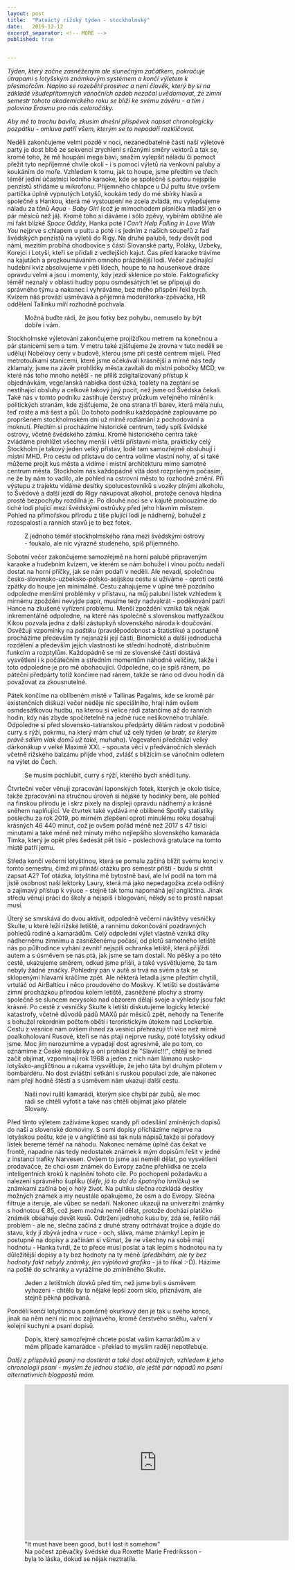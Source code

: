 ```yaml
---
layout: post
title:  "Patnáctý rižský týden - stockholmský"
date:   2019-12-12
excerpt_separator: <!-- MORE -->
published: true


---
```


<p class="intro"><i><span class="dropcap">T</span>ýden, který začne zasněženým ale slunečným začátkem, pokračuje útrapami s lotyšským známkovým systémem a končí výletem k přesmořcům. Naplno se rozeběhl prosinec a není člověk, který by si na základě všudepřítomných vánočních ozdob nezačal uvědomovat, že zimní semestr tohoto akademického roku se blíží ke svému závěru - a tím i polovina Erasmu pro nás celoročáky.</i></p>
<!-- MORE --> 

_Aby mě to trochu bavilo, zkusím dnešní příspěvek napsat chronologicky pozpátku - omluva patří všem, kterým se to nepodaří rozklíčovat._

Neděli zakončujeme velmi pozdě v noci, nezanedbatelné části naší výletové party je dost blbě ze sekvencí zrychlení s různými směry vektorů a tak se, kromě toho, že mě houpání mega baví, snažím vylepšit náladu či pomoct přežít tyto nepříjemné chvíle okolí - i s pomocí výletů na venkovní paluby a koukáním do moře. Vzhledem k tomu, jak to houpe, jsme předtím ve třech téměř jediní účastníci lodního karaoke, kde se společně s partou nejspíše penzistů střídáme u mikrofonu. Příjemného chlapce u DJ pultu štve ovšem partička úplně vypnutých Lotyšů, koukám tedy do mé sbírky hlasů a společně s Hankou, která mé vystoupení ne zcela zvládá, mu vylepšujeme náladu za tónů _Aqua - Baby Girl_ (což je mimochodem písnička mladší jen o pár měsíců než já). Kromě toho si dáváme i sólo zpěvy, vybírám obtížné ale mi fakt blízké _Space Oddity_, Hanka poté _I Can't Help Falling in Love With You_ nejprve s chlapem u pultu a poté i s jedním z našich soupeřů z řad švédských penzistů na výletě do Rigy. Na druhé palubě, tedy devět pod námi, mezitím probíhá chodbovice s částí Slovanské party, Poláky, Uzbeky, Korejci i Lotyši, kteří se přidali z vedlejších kajut. Čas před karaoke trávíme na kajutách a prozkoumáváním omnoho prázdnější lodi. Večer začínající hudební kvíz absolvujeme v pěti lidech, houpe to na housenkové dráze opravdu velmi a jsou i momenty, kdy jezdí sklenice po stole. Faktograficky téměř neznalý v oblasti hudby popu osmdesátých let se připojuji do správného týmu a nakonec i vyhráváme, bez mého přispění řekl bych. Kvízem nás provází usměvavá a příjemná moderátorka-zpěvačka, HR oddělení Tallinku míří rozhodně pochvala.

<figure>  
 <img src="{{ site.baseurl }}/assets/img/IMG_2642.jpg" alt="" class="img-center"> 
   <figcaption>Možná buďte rádi, že jsou fotky bez pohybu, nemuselo by být dobře i vám.</figcaption>
 </figure>

Stockholmské výletování zakončujeme projížďkou metrem na konečnou a pár stanicemi sem a tam. V metru také zjišťujeme že zrovna v tuto neděli se udělují Nobelovy ceny v budově, kterou jsme při cestě centrem míjeli. Před metrotoulkami stanicemi, které jsme očekávali krásnější a mírně nás tedy zklamaly, jsme na závěr prohlídky města zavítali do místní pobočky MCD, ve které nás toho mnoho netěší - ne příliš zdigitalizovaný přístup k objednávkám, vege/anská nabídka dost úzká, toalety na zeptání se nestíhající obsluhy a celkově takový jiný pocit, než jsme od Švédska čekali. Také nás v tomto podniku zastihuje čerstvý průzkum veřejného mínění k politických stranám, kde zjišťujeme, že ona strana tří barev, která měla nulu, teď roste a má šest a půl. Do tohoto podniku každopádně zaplouváme po propršeném stockholmském dni už mírně rozlámání z pochodování a moknutí. Předtím si procházíme historické centrum, tedy spíš švédské ostrovy, včetně švédského zámku. Kromě historického centra také zvládáme prohlížet všechny menší i větší přístavní místa, prakticky celý Stockholm je takový jeden velký přístav, lodě tam samozřejmě obsluhují i místní MHD. Pro cestu od přístavu do centra volíme vlastní nohy, ať si také můžeme projít kus města a vidíme i místní architekturu mimo samotné centrum města. Stockholm nás každopádně vítá dost rozpršeným počasím, ne že by nám to vadilo, ale pohled na ostrovní město to rozhodně změní. Při výstupu z trajektu vídáme desítky spolucestovníků s vozíky plnými alkoholu, to Švédové a další jezdí do Rigy nakupovat alkohol, protože cenová hladina prostě bezpochyby rozdílná je. Po dlouhé noci se v kajutě probouzíme do tiché lodi plující mezi švédskými ostrůvky před jeho hlavním městem. Pohled na přímořskou přírodu z tiše plující lodi je nádherný, bohužel z rozespalosti a ranních stavů je to bez fotek. 

<figure>  
 <img src="{{ site.baseurl }}/assets/img/IMG_2616.jpg" alt="" class="img-center"> 
   <figcaption>Z jednoho téměř stockholmského rána mezi švédskými ostrovy - foukalo, ale nic výrazně studeného, spíš příjemného.</figcaption>
 </figure>

Sobotní večer zakončujeme samozřejmě na horní palubě připraveným karaoke a hudebním kvízem,  ve kterém se nám bohužel i vinou počtu nedaří dostat na horní příčky, jak se nám podaří v neděli. Ale nevadí, společnou česko-slovensko-uzbeksko-polsko-asijskou cestu si užíváme - oproti cestě zpátky do houpe jen minimálně. Cestu zahajujeme v úplné tmě pozdního odpoledne menšími problémky v přístavu, na můj palubní lístek vzhledem k mírnému zpoždění nevyjde papír, musíme tedy nadvakrát - poděkování patří Hance na zkušené vyřízení problému. Menší zpoždění vzniká tak nějak inkrementálně odpoledne, na které nás společně s slovenskou matfyzačkou Kikou pozvala jedna z další zástupkyň slovenského národa k doučování. Osvěžuji vzpomínky na _paštiku_ (pravděpodobnost a štatistiku) a postupně procházíme především ty nejsnazší její části, Binomické a další jednoduchá rozdělení a především jejich vlastnosti ke střední hodnotě, distribučním funkcím a rozptylům. Každopádně se mi ze slovenské části dostává vysvětlení i k počátečním a středním momentům náhodné veličiny, takže i toto odpoledne je pro mě obohacující. Odpoledne, co je spíš ránem, po páteční předpárty totiž končíme nad ránem, takže se ráno od dvou hodin dá považovat za zkousnutelné. 

Pátek končíme na oblíbeném místě v Tallinas Pagalms, kde se kromě pár existenčních diskuzí večer neděje nic speciálního, hrají nám ovšem osmdesátkovou hudbu, na kterou si velice rádi zatančíme až do ranních hodin, kdy nás zbyde spočitetelně na jedné ruce nešikovného truhláře. Odpoledne si před slovensko-tatranskou předpárty dělám radost v podobně curry s rýží, pokrmu, na který mám chuť už celý týden (_a bratr, se kterým právě sdílím vlak domů už také, muhaha_). Vegevaření předchází velký dárkonákup v velké Maximě XXL - spousta věcí v předvánočních slevách včetně rižského balzámu přijde vhod, zvlášť s blížícím se vánočním odletem na výlet do Čech. 

<figure>  
 <img src="{{ site.baseurl }}/assets/img/IMG_2560.jpg" alt="" class="img-center"> 
   <figcaption>Se musím pochlubit, curry s rýží, kterého bych snědl tuny.</figcaption>
 </figure>

Čtvrteční večer věnuji zpracování laponských fotek, kterých je okolo tisíce, takže zpracování na stručnou úroveň si nějaké ty hodinky bere, ale pohled na finskou přírodu je i skrz pixely na displeji opravdu nádherný a krásně sněhem naplňující. Ve čtvrtek také vydává mé oblíbené Spotify statistiky poslechu za rok 2019, po mírném zlepšení oproti minulému roku dosahuji krásných 46 440 minut, což je ovšem pořád méně než 2017 s 47 tisíci minutami a také méně než minuty mého nejlepšího slovenského kamaráda Timka, který je opět přes šedesát pět tisíc - poslechová gratulace na tomto místě patří jemu.

Středa končí večerní lotyštinou, která se pomalu začíná blížit svému konci v tomto semestru, čímž mi přináší otázku pro semestr příští - budu si chtít zapsat A2? Toť otázka, lotyština mě bytostně baví, ale lví podíl na tom má jistě osobnost naší lektorky Laury, která má jako nepedagožka zcela odlišný a zajímavý přístup k výuce - stejně tak tomu napomáhá její angličtina. Jinak středu věnuji práci do školy a nejspíš i blogování, někdy se to prostě napsat musí. 

Úterý se smrskává do dvou aktivit, odpoledně večerní návštěvy vesničky Skulte, u které leží rižské letiště, a rannímu dokončování pozdravných pohledů rodině a kamarádům. Celý odpolední výlet vlastně vzniká díky nádhernému zimnímu a zasněženému počasí, od plotů samotného letiště nás po půlhodince vyhání zevnitř nejspíš ochranka letiště, která přijíždí autem a s úsměvem se nás ptá, jak jsme se tam dostali. No pěšky a po této cestě, ukazujeme směrem, odkud jsme přišli, a také vysvětlujeme, že tam nebyly žádné značky. Pohledný pán v autě si trvá na svém a tak se sklopenými hlavami kráčíme zpět. Ale některá letadla jsme předtím chytili, vrtuláč od AirBalticu i něco proudového do Moskvy. K letišti se dostáváme zimní procházkou přírodou kolem letiště, zasněžené plochy a stromy společně se sluncem nevysoko nad obzorem dělají svoje a výhledy jsou fakt krásné. Po cestě z vesničky Skulte k letišti diskutujeme logicky letecké katastrofy, včetně důvodů pádů MAXů pár měsíců zpět, nehody na Tenerife s bohužel rekordním počtem obětí i teroristickým útokem nad Lockerbie. Cestu z vesnice nám ovšem ihned za vesnicí přehrazují tři více než mírně poalkoholovaní Rusové, kteří se nás ptají nejprve rusky, poté lotyšsky odkud jsme. Moc jim nerozumíme a vypadají dost agresivně, ale po tom, co oznámíme z České republiky a oni prohlásí že "Slaviic!!!", chtějí se hned začít objímat, vzpomínají rok 1968 a jeden z nich nám lámano rusko-lotyšsko-angličtinou a rukama vysvětluje, že jeho táta byl druhým pilotem v bombardéru. No dost zvláštní setkání s ruskou populací zde, ale nakonec nám přejí hodně štěstí a s úsměvem nám ukazují další cestu.

<figure>  
 <img src="{{ site.baseurl }}/assets/img/IMG_0025.jpg" alt="" class="img-center"> 
   <figcaption>Naši noví ruští kamarádi, kterým sice chybí pár zubů, ale moc rádi se chtěli vyfotit a také nás chtěli objímat jako přátele Slovany.</figcaption>
 </figure>

Před tímto výletem zažíváme kopec srandy při odesílání zmíněných dopisů do naší a slovenské domoviny. S osmi dopisy přicházíme nejprve na lotyšskou poštu, kde je v angličtině asi tak nula nápisů,takže si pořadový lístek bereme téměř na náhodu. Nakonec nemáme úplně čas čekat ve frontě, napadne nás tedy nedostatek známek k mým dopisům řešit v jedné z instancí trafiky Narvesen. Ovšem to jsme asi neměli dělat, po vysvětlení prodavačce, že chci osm známek do Evropy začne přehlídka ne zcela inteligentních kroků k naplnění tohoto cíle. Po pochopení požadavku a nalezení správného šuplíku (_šéfe, já to dal do špatnýho hrníčku_) se známkami začíná boj o holý život. Na pultíku slečna rozkládá desítky možných známek a my neustále opakujeme, že osm a do Evropy. Slečna filtruje a iteruje, ale vůbec se nedaří. Nakonec ukazuji na univerzitní známky s hodnotou €.85, což jsem možná neměl dělat, protože dochází platíčko známek obsahuje devět kusů. Odtržení jednoho kusu by, zdá se, řešilo náš problém - ale ne, slečna začíná z druhé strany odtrhávat trojice a dojde do stavu, kdy jí zbývá jedna v ruce - och, sláva, máme známky! Lepím je postupně na dopisy a začínám si všímat, že ne všechny na sobě mají hodnotu - Hanka tvrdí, že to přece musí poslat a tak lepím s hodnotou na ty důležitější dopisy a ty bez hodnoty na ty méně (_předbíhám, ale ty bez hodnoty fakt nebyly známky, jen výplňová grafika_ - já to říkal :-D). Házíme na poště do schránky a vyrážíme do zmíněného Skulte.

<figure>  
 <img src="{{ site.baseurl }}/assets/img/IMG_0117.jpg" alt="" class="img-center"> 
   <figcaption>Jeden z letištních úlovků před tím, než jsme byli s úsměvem vyhozeni - chtělo by to nějaké lepší zoom sklo, přiznávám, ale stejně pěkná podívaná.</figcaption>
 </figure>

Pondělí končí lotyštinou a poměrně okurkový den je tak u svého konce, jinak na něm není nic moc zajímavého, kromě čerstvého sněhu, vaření v kolejní kuchyni a psaní dopisů. 

<figure>  
 <img src="{{ site.baseurl }}/assets/img/IMG_2524.jpg" alt="" class="img-center"> 
   <figcaption>Dopis, který samozřejmě chcete poslat vašim kamarádům a v mém případe kamarádce - překlad to myslím raději nepotřebuje.</figcaption>
 </figure>

_Další z příspěvků psaný na dostkrát a také dost obtížných, vzhledem k jeho chronologii psaní - myslím že jednou stačilo, ale ještě pár nápadů na psaní alternativních blogpostů mám._

<figure>
	<iframe width="610" height="360" class="img-center d-block"
	src="https://www.youtube.com/embed/k2C5TjS2sh4"
	frameborder="0"></iframe>
	<figcaption>
        "It must have been good, but I lost it somehow" <br>
        Na počest zpěvačky švédské dua Roxette Marie Fredriksson - byla to láska, dokud se nějak neztratila. 
	</figcaption>
</figure>   

